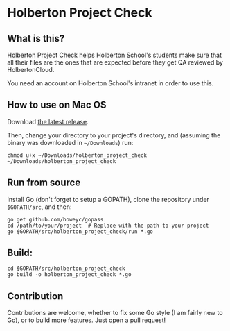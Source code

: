 # Holberton Project Check


## What is this?

Holberton Project Check helps Holberton School's students make sure that all their files are the ones that are expected before they get QA reviewed by HolbertonCloud.

You need an account on Holberton School's intranet in order to use this.


## How to use on Mac OS

Download [the latest release](https://github.com/rudyrigot/holberton_project_check/releases).

Then, change your directory to your project's directory, and (assuming the binary was downloaded in `~/Downloads`) run:
```
chmod u+x ~/Downloads/holberton_project_check
~/Downloads/holberton_project_check
```


## Run from source

Install Go (don't forget to setup a GOPATH), clone the repository under `$GOPATH/src`, and then:
```
go get github.com/howeyc/gopass
cd /path/to/your/project  # Replace with the path to your project
go $GOPATH/src/holberton_project_check/run *.go
```

## Build:

```
cd $GOPATH/src/holberton_project_check
go build -o holberton_project_check *.go
```


## Contribution

Contributions are welcome, whether to fix some Go style (I am fairly new to Go), or to build more features. Just open a pull request!
